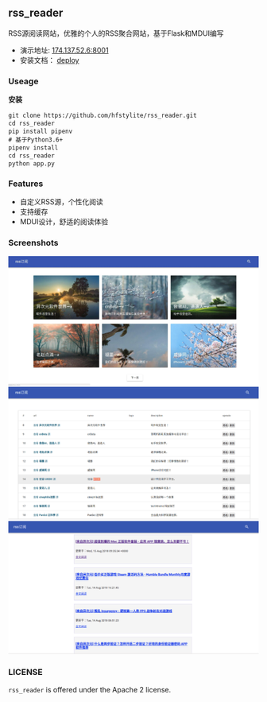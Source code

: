## rss_reader

RSS源阅读网站，优雅的个人的RSS聚合网站，基于Flask和MDUI编写

 - 演示地址: [174.137.52.6:8001](174.137.52.6:8001)
 - 安装文档： [deploy](./docs/项目部署流程.md)

### Useage

**安装**

``` shell
git clone https://github.com/hfstylite/rss_reader.git
cd rss_reader
pip install pipenv
# 基于Python3.6+
pipenv install 
cd rss_reader 
python app.py
```

### Features

- 自定义RSS源，个性化阅读
- 支持缓存
- MDUI设计，舒适的阅读体验

### Screenshots

![show01](./docs/imgs/show01.jpg)
![show02](./docs/imgs/show02.png)
![show04](./docs/imgs/show04.png)

### LICENSE
`rss_reader` is offered under the Apache 2 license.

